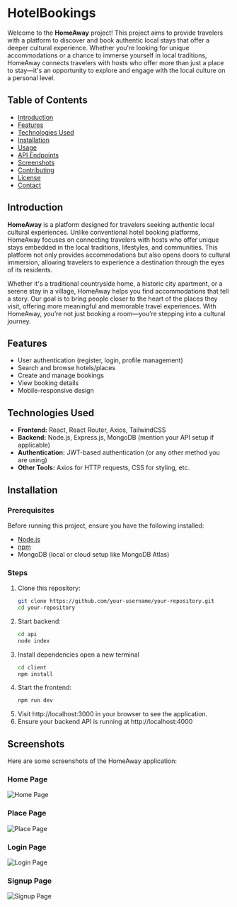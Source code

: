 # HotelBookings

Welcome to the **HomeAway** project!  This project aims to provide travelers with a platform to discover and book authentic local stays that offer a deeper cultural experience. Whether you're looking for unique accommodations or a chance to immerse yourself in local traditions, HomeAway connects travelers with hosts who offer more than just a place to stay—it's an opportunity to explore and engage with the local culture on a personal level.

## Table of Contents
- [Introduction](#introduction)
- [Features](#features)
- [Technologies Used](#technologies-used)
- [Installation](#installation)
- [Usage](#usage)
- [API Endpoints](#api-endpoints)
- [Screenshots](#screenshots)
- [Contributing](#contributing)
- [License](#license)
- [Contact](#contact)

## Introduction
**HomeAway**  is a platform designed for travelers seeking authentic local cultural experiences. Unlike conventional hotel booking platforms, HomeAway focuses on connecting travelers with hosts who offer unique stays embedded in the local traditions, lifestyles, and communities. This platform not only provides accommodations but also opens doors to cultural immersion, allowing travelers to experience a destination through the eyes of its residents.

Whether it's a traditional countryside home, a historic city apartment, or a serene stay in a village, HomeAway helps you find accommodations that tell a story. Our goal is to bring people closer to the heart of the places they visit, offering more meaningful and memorable travel experiences. With HomeAway, you’re not just booking a room—you’re stepping into a cultural journey.

## Features
- User authentication (register, login, profile management)
- Search and browse hotels/places
- Create and manage bookings
- View booking details
- Mobile-responsive design

## Technologies Used
- **Frontend:** React, React Router, Axios, TailwindCSS
- **Backend:** Node.js, Express.js, MongoDB (mention your API setup if applicable)
- **Authentication:** JWT-based authentication (or any other method you are using)
- **Other Tools:** Axios for HTTP requests, CSS for styling, etc.

## Installation

### Prerequisites
Before running this project, ensure you have the following installed:
- [Node.js](https://nodejs.org/)
- [npm](https://www.npmjs.com/)
- MongoDB (local or cloud setup like MongoDB Atlas)

### Steps
1. Clone this repository:
   ```bash
   git clone https://github.com/your-username/your-repository.git
   cd your-repository
2. Start backend:
   ```bash
   cd api
   node index
3. Install dependencies 
   open a new terminal
   ```bash
   cd client
   npm install
4. Start the frontend:
    ```bash
    npm run dev
5. Visit http://localhost:3000 in your browser to see the application.
6. Ensure your backend API is running at http://localhost:4000

## Screenshots

Here are some screenshots of the HomeAway application:

### Home Page
![Home Page](assets/homepage.png)

### Place Page
![Place Page](assets/placepage.png)

### Login Page
![Login Page](assets/login.png)

### Signup Page
![Signup Page](assets/signup.png)